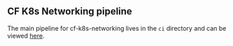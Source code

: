## CF K8s Networking pipeline

The main pipeline for cf-k8s-networking lives in the `ci` directory and can be viewed [here](https://release-integration.ci.cf-app.com/teams/main/pipelines/cf-k8s-networking).